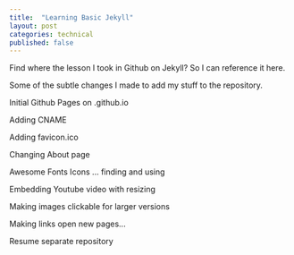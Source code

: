 ```yaml
---
title:  "Learning Basic Jekyll"
layout: post
categories: technical
published: false
---
```


Find where the lesson I took in Github on Jekyll? So I can reference it here.

Some of the subtle changes I made to add my stuff to the repository.

Initial Github Pages on <username>.github.io

Adding CNAME

Adding favicon.ico

Changing About page

Awesome Fonts Icons ... finding and using

Embedding Youtube video with resizing

Making images clickable for larger versions

Making links open new pages...

Resume separate repository

